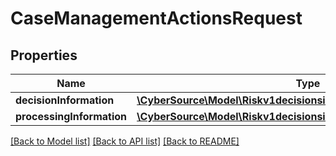# CaseManagementActionsRequest

## Properties
Name | Type | Description | Notes
------------ | ------------- | ------------- | -------------
**decisionInformation** | [**\CyberSource\Model\Riskv1decisionsidactionsDecisionInformation**](Riskv1decisionsidactionsDecisionInformation.md) |  | [optional] 
**processingInformation** | [**\CyberSource\Model\Riskv1decisionsidactionsProcessingInformation**](Riskv1decisionsidactionsProcessingInformation.md) |  | [optional] 

[[Back to Model list]](../README.md#documentation-for-models) [[Back to API list]](../README.md#documentation-for-api-endpoints) [[Back to README]](../README.md)



